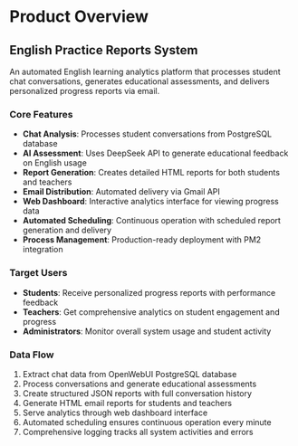 # Product Overview

## English Practice Reports System

An automated English learning analytics platform that processes student chat conversations, generates educational assessments, and delivers personalized progress reports via email.

### Core Features
- **Chat Analysis**: Processes student conversations from PostgreSQL database
- **AI Assessment**: Uses DeepSeek API to generate educational feedback on English usage
- **Report Generation**: Creates detailed HTML reports for both students and teachers
- **Email Distribution**: Automated delivery via Gmail API
- **Web Dashboard**: Interactive analytics interface for viewing progress data
- **Automated Scheduling**: Continuous operation with scheduled report generation and delivery
- **Process Management**: Production-ready deployment with PM2 integration

### Target Users
- **Students**: Receive personalized progress reports with performance feedback
- **Teachers**: Get comprehensive analytics on student engagement and progress
- **Administrators**: Monitor overall system usage and student activity

### Data Flow
1. Extract chat data from OpenWebUI PostgreSQL database
2. Process conversations and generate educational assessments
3. Create structured JSON reports with full conversation history
4. Generate HTML email reports for students and teachers
5. Serve analytics through web dashboard interface
6. Automated scheduling ensures continuous operation every minute
7. Comprehensive logging tracks all system activities and errors